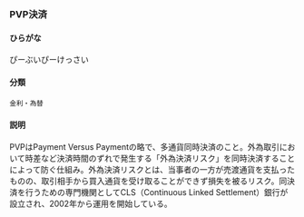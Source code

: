 <div style="display:none;">

## [あ行](securities-terms?id=あ行)
## [か行](securities-terms?id=か行)
## [さ行](securities-terms?id=さ行)
## [た行](securities-terms?id=た行)
## [な行](securities-terms?id=な行)
## [は行](securities-terms?id=は行)
## [ま行](securities-terms?id=ま行)
## [や行](securities-terms?id=や行)
## [ら行](securities-terms?id=ら行)
## [わ行](securities-terms?id=わ行)
## [英数字・記号](securities-terms?id=英数字・記号)

</div>

### PVP決済

#### ひらがな

ぴーぶいぴーけっさい

#### 分類

`金利・為替`

#### 説明

PVPはPayment Versus Paymentの略で、多通貨同時決済のこと。外為取引において時差など決済時間のずれで発生する「外為決済リスク」を同時決済することによって防ぐ仕組み。外為決済リスクとは、当事者の一方が売渡通貨を支払ったものの、取引相手から買入通貨を受け取ることができず損失を被るリスク。同決済を行うための専門機関としてCLS（Continuous Linked Settlement）銀行が設立され、2002年から運用を開始している。

